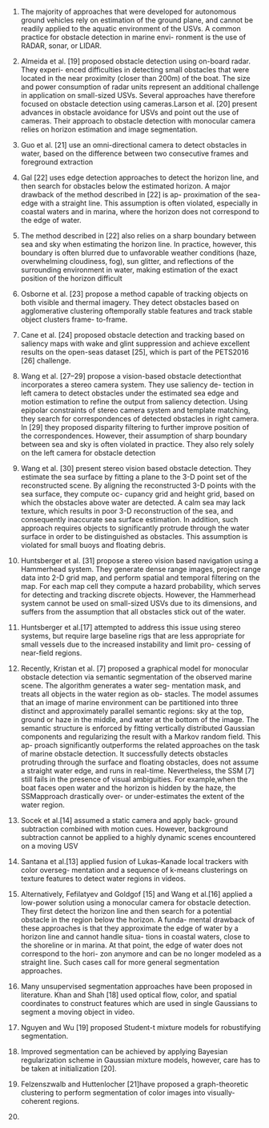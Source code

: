 1.  The majority of approaches that were developed for autonomous ground vehicles rely on estimation of the ground plane, and cannot be readily applied to the aquatic environment of the USVs. A common practice for obstacle detection in marine envi- ronment is the use of RADAR, sonar, or LIDAR. 

2. Almeida et al. [19] proposed obstacle detection using on-board radar. They experi- enced difficulties in detecting small obstacles that were located in the near proximity (closer than 200m) of the boat. The size and power consumption of radar units represent an additional challenge in application on small-sized USVs. Several approaches have therefore focused on obstacle detection using cameras.Larson et al. [20] present advances in obstacle avoidance for USVs and point out the use of cameras. Their approach to obstacle detection with monocular camera relies on horizon estimation and image segmentation.

3. Guo et al. [21] use an omni-directional camera to detect obstacles in water, based on the difference between two consecutive frames and foreground extraction 

4. Gal [22] uses edge detection approaches to detect the horizon line, and then search for obstacles below the estimated horizon. A major drawback of the method described in [22] is ap- proximation of the sea-edge with a straight line. This assumption is often violated, especially in coastal waters and in marina, where the horizon does not correspond to the edge of water.

5. The method described in [22] also relies on a sharp boundary between sea and sky when estimating the horizon line. In practice, however, this boundary is often blurred due to unfavorable weather conditions (haze, overwhelming cloudiness, fog), sun glitter, and reflections of the surrounding environment in water, making estimation of the exact position of the horizon difficult

6. Osborne et al. [23] propose a method capable of tracking objects on both visible and thermal imagery. They detect obstacles based on agglomerative clustering oftemporally stable features and track stable object clusters frame- to-frame.

7. Cane et al. [24] proposed obstacle detection and tracking based on saliency maps with wake and glint suppression and achieve excellent results on the open-seas dataset [25], which is part of the PETS2016 [26] challenge.

8. Wang et al. [27–29] propose a vision-based obstacle detectionthat incorporates a stereo camera system. They use saliency de- tection in left camera to detect obstacles under the estimated sea edge and motion estimation to refine the output from saliency detection. Using epipolar constraints of stereo camera system and template matching, they search for correspondences of detected obstacles in right camera. In [29] they proposed disparity filtering to further improve position of the correspondences. However, their assumption of sharp boundary between sea and sky is often violated in practice. They also rely solely on the left camera for obstacle detection

9. Wang et al. [30] present stereo vision based obstacle detection. They estimate the sea surface by fitting a plane to the 3-D point set of the reconstructed scene. By aligning the reconstructed 3-D points with the sea surface, they compute oc- cupancy grid and height grid, based on which the obstacles above water are detected. A calm sea may lack texture, which results in poor 3-D reconstruction of the sea, and consequently inaccurate sea surface estimation. In addition, such approach requires objects to significantly protrude through the water surface in order to be distinguished as obstacles. This assumption is violated for small buoys and floating debris.

10. Huntsberger et al. [31] propose a stereo vision based navigation using a Hammerhead system. They generate dense range images, project range data into 2-D grid map, and perform spatial and temporal filtering on the map. For each map cell they compute a hazard probability, which serves for detecting and tracking discrete objects. However, the Hammerhead system cannot be used on small-sized USVs due to its dimensions, and suffers from the assumption that all obstacles stick out of the water.

11. Huntsberger et al.[17] attempted to address this issue using stereo systems, but require large baseline rigs that are less appropriate for small vessels due to the increased instability and limit pro- cessing of near-field regions.

12. Recently, Kristan et al. [7] proposed a graphical model for monocular obstacle detection via semantic segmentation of the observed marine scene. The algorithm generates a water seg- mentation mask, and treats all objects in the water region as ob- stacles. The model assumes that an image of marine environment can be partitioned into three distinct and approximately parallel semantic regions: sky at the top, ground or haze in the middle, and water at the bottom of the image. The semantic structure is enforced by fitting vertically distributed Gaussian components and regularizing the result with a Markov random field. This ap- proach significantly outperforms the related approaches on the task of marine obstacle detection. It successfully detects obstacles protruding through the surface and floating obstacles, does not assume a straight water edge, and runs in real-time. Nevertheless, the SSM [7] still fails in the presence of visual ambiguities. For example,when the boat faces open water and the horizon is hidden by the haze, the SSMapproach drastically over- or under-estimates the extent of the water region.

13. Socek et al.[14] assumed a static camera and apply back- ground subtraction combined with motion cues. However, background subtraction cannot be applied to a highly dynamic scenes encountered on a moving USV

14. Santana et al.[13] applied fusion of Lukas–Kanade local trackers with color overseg- mentation and a sequence of k-means clusterings on texture features to detect water regions in videos.

15. Alternatively, Fefilatyev and Goldgof [15] and Wang et al.[16] applied a low-power solution using a monocular camera for obstacle detection. They first detect the horizon line and then search for a potential obstacle in the region below the horizon. A funda- mental drawback of these approaches is that they approximate the edge of water by a horizon line and cannot handle situa- tions in coastal waters, close to the shoreline or in marina. At that point, the edge of water does not correspond to the hori- zon anymore and can be no longer modeled as a straight line. Such cases call for more general segmentation approaches.

16. Many unsupervised segmentation approaches have been proposed in literature. Khan and Shah [18] used optical flow, color, and spatial coordinates to construct features which are used in single Gaussians to segment a moving object in video.

17. Nguyen and Wu [19] proposed Student-t mixture models for robustifying segmentation.

18. Improved segmentation can be achieved by applying Bayesian regularization scheme in Gaussian mixture models, however, care has to be taken at initialization [20].

19. Felzenszwalb and Huttenlocher [21]have proposed a graph-theoretic clustering to perform segmentation of color images into visually-coherent regions.

20. 